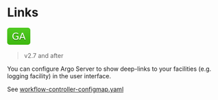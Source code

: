 # Links

![GA](assets/ga.svg)

> v2.7 and after

You can configure Argo Server to show deep-links to your facilities (e.g. logging facility) in the user interface.

See [workflow-controller-configmap.yaml](workflow-controller-configmap.yaml) 

